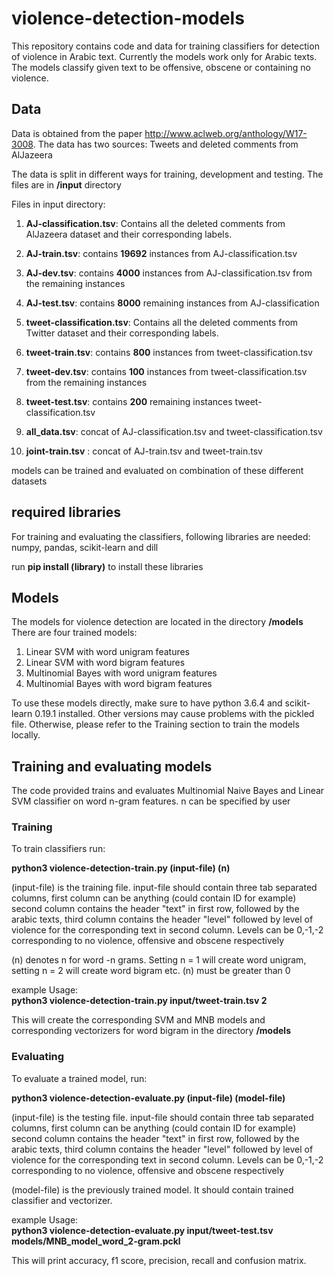 # violence-detection-models

This repository contains code and data for training classifiers for detection of violence in Arabic text. Currently the models work only for Arabic texts. The models classify given text to be offensive, obscene or containing no violence.

## Data

Data is obtained from the paper http://www.aclweb.org/anthology/W17-3008. The data has two sources: Tweets and deleted comments from AlJazeera

The data is split in different ways for training, development and testing. The files are in **/input** directory

Files in input directory:


1. **AJ-classification.tsv**: Contains all the deleted comments from AlJazeera dataset and their corresponding labels.
2. **AJ-train.tsv**: contains **19692** instances from AJ-classification.tsv
3. **AJ-dev.tsv**: contains **4000** instances from AJ-classification.tsv from the remaining instances
4. **AJ-test.tsv**: contains **8000** remaining instances from AJ-classification

5. **tweet-classification.tsv**: Contains all the deleted comments from Twitter dataset and their corresponding labels.
6. **tweet-train.tsv**: contains **800** instances from tweet-classification.tsv
7. **tweet-dev.tsv**: contains **100** instances from tweet-classification.tsv from the remaining instances
8. **tweet-test.tsv**: contains **200** remaining instances tweet-classification.tsv

9. **all_data.tsv**: concat of AJ-classification.tsv and tweet-classification.tsv
10. **joint-train.tsv** : concat of AJ-train.tsv and tweet-train.tsv

models can be trained and evaluated on combination of these different datasets

## required libraries

For training and evaluating the classifiers, following libraries are needed:
numpy, pandas, scikit-learn and dill

run **pip install (library)** to install these libraries

## Models

The models for violence detection are located in the directory **/models**
There are four trained models: 
1. Linear SVM with word unigram features
2. Linear SVM with word bigram features
3. Multinomial Bayes with word unigram features
4. Multinomial Bayes with word bigram features

To use these models directly, make sure to have python 3.6.4 and scikit-learn 0.19.1 installed. Other versions may cause problems with the pickled file.
Otherwise, please refer to the Training section to train the models locally.

## Training and evaluating models

The code provided trains and evaluates Multinomial Naive Bayes and Linear SVM classifier on word n-gram features. n can be specified by user


### Training

To train classifiers run:

**python3 violence-detection-train.py  (input-file) (n)**

(input-file) is the training file. input-file should contain three tab separated columns, first column can be anything
(could contain ID for example) second column contains the header "text" in first row, followed by the arabic texts, 
third column contains the header "level" followed  by level of violence for the corresponding text in second column.
Levels can be 0,-1,-2 corresponding to no violence, offensive and obscene respectively

(n) denotes n for word -n grams. Setting n = 1 will create word unigram, setting n = 2 will create word bigram etc.
(n) must be greater than 0
    
example Usage:    
**python3 violence-detection-train.py  input/tweet-train.tsv 2**

This will create the corresponding SVM and MNB models and corresponding vectorizers for word bigram in the directory **/models**


### Evaluating

To evaluate a trained model, run:

**python3 violence-detection-evaluate.py  (input-file) (model-file)**

(input-file) is the testing file. input-file should contain three tab separated columns, first column can be anything
(could contain ID for example) second column contains the header "text" in first row, followed by the arabic texts, 
third column contains the header "level" followed  by level of violence for the corresponding text in second column.
Levels can be 0,-1,-2 corresponding to no violence, offensive and obscene respectively


(model-file) is the previously trained model. It should contain trained classifier and vectorizer.
    
example Usage:    
**python3 violence-detection-evaluate.py  input/tweet-test.tsv models/MNB_model_word_2-gram.pckl**

This will print accuracy, f1 score, precision, recall and confusion matrix.

